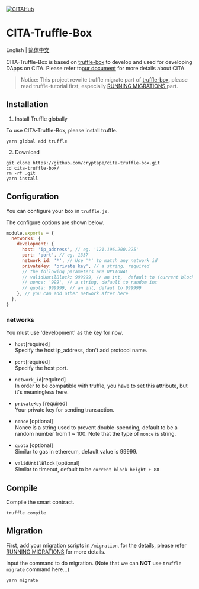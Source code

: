 [![CITAHub](https://img.shields.io/badge/made%20for-CITAHub-blue.svg)](https://www.citahub.com/)

# CITA-Truffle-Box

English | [简体中文](./README-CN.md)

CITA-Truffle-Box is based on [truffle-box](https://github.com/truffle-box) to develop and used for  developing DApps on CITA.
Please refer to[our document](https://docs.citahub.com/en-US/cita/cita-intro) for more details about CITA.

>Notice: This project rewrite truffle migrate part of [truffle-box](https://github.com/truffle-box), please read truffle-tutorial first, especially [RUNNING MIGRATIONS ](https://truffleframework.com/docs/truffle/getting-started/running-migrations) part.

## Installation

1. Install Truffle globally

To use CITA-Truffle-Box, please install truffle.
```shell
yarn global add truffle
```

2. Download

```shell
git clone https://github.com/cryptape/cita-truffle-box.git
cd cita-truffle-box/
rm -rf .git
yarn install
```


## Configuration

You can configure your box in `truffle.js`.

The configure options are shown below.

```js
module.exports = {
  networks: {
    development: {
      host: 'ip_address', // eg. '121.196.200.225'
      port: 'port', // eg. 1337
      network_id: '*', // Use '*' to match any network id
      privateKey: 'private key', // a string, required
      // the following parameters are OPTIONAL
      // validUntilBlock: 999999, // an int,  default to (current block number)+88
      // nonce: '999', // a string, default to random int
      // quota: 999999, // an int, defaut to 999999
    }, // you can add other network after here
  },
}
```

### networks

You must use 'development' as the key for now.

* `host`[required]  
Specify the host ip_address, don't add protocol name.

* `port`[required]  
Specify the host port.

* `network_id`[required]  
In order to be compatible with truffle, you have to set this attribute, but it's meaningless here.

* `privateKey` [required]  
Your private key for sending transaction.

* `nonce` [optional]  
  Nonce is a string used to prevent double-spending, default to be a random number from 1 ~ 100.
  Note that the type of `nonce` is string.

* `quota` [optional]  
  Similar to gas in ethereum, default value is 99999.

* `validUntilBlock` [optional]  
  Similar to timeout, default to be `current block height + 88`

## Compile
Compile the smart contract.
```
truffle compile
```

## Migration

First, add your migration scripts in `/migration`, for the details, please refer [RUNNING MIGRATIONS](https://truffleframework.com/docs/truffle/getting-started/running-migrations) for more details.

Input the command to do migration. (Note that we can **NOT** use `truffle migrate` command here...)
```
yarn migrate
```
